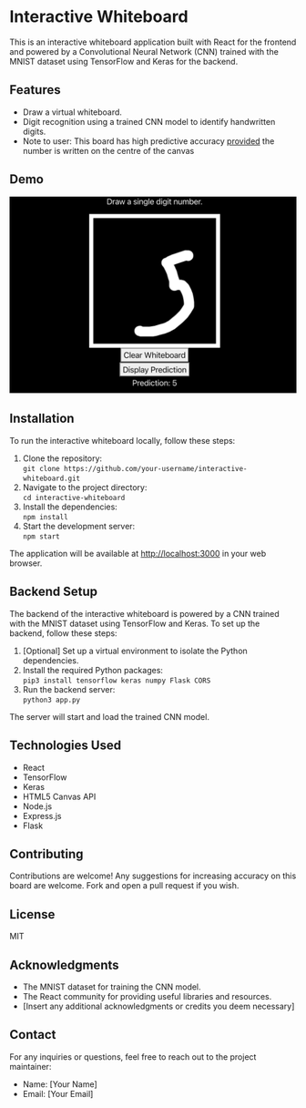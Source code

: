 <h1>Interactive Whiteboard</h1>

<p>This is an interactive whiteboard application built with React for the frontend and powered by a Convolutional Neural Network (CNN) trained with the MNIST dataset using TensorFlow and Keras for the backend.</p>

<h2>Features</h2>
<ul>
  <li>Draw a virtual whiteboard.</li>
  <li>Digit recognition using a trained CNN model to identify handwritten digits.</li>
  <li>Note to user: This board has high predictive accuracy <u>provided</u> the number is written on the centre of the canvas</li>
</ul>

<h2>Demo</h2>
<img src="public/board_demo.png" alt="Demo" />

<h2>Installation</h2>
<p>To run the interactive whiteboard locally, follow these steps:</p>
<ol>
  <li>Clone the repository:<br>
    <code>git clone https://github.com/your-username/interactive-whiteboard.git</code></li>
  <li>Navigate to the project directory:<br>
    <code>cd interactive-whiteboard</code></li>
  <li>Install the dependencies:<br>
    <code>npm install</code></li>
  <li>Start the development server:<br>
    <code>npm start</code></li>
</ol>
<p>The application will be available at <a href="http://localhost:3000">http://localhost:3000</a> in your web browser.</p>

<h2>Backend Setup</h2>
<p>The backend of the interactive whiteboard is powered by a CNN trained with the MNIST dataset using TensorFlow and Keras. To set up the backend, follow these steps:</p>
<ol>
  <li>[Optional] Set up a virtual environment to isolate the Python dependencies.</li>
  <li>Install the required Python packages:<br>
    <code>pip3 install tensorflow keras numpy Flask CORS</code></li>
  <li>Run the backend server:<br>
    <code>python3 app.py</code></li>
</ol>
<p>The server will start and load the trained CNN model.</p>

<h2>Technologies Used</h2>
<ul>
  <li>React</li>
  <li>TensorFlow</li>
  <li>Keras</li>
  <li>HTML5 Canvas API</li>
  <li>Node.js</li>
  <li>Express.js</li>
  <li>Flask</li>
</ul>

<h2>Contributing</h2>
<p>Contributions are welcome! Any suggestions for increasing accuracy on this board are welcome. Fork and open a pull request if you wish.</p>

<h2>License</h2>
<p>MIT</p>

<h2>Acknowledgments</h2>
<ul>
  <li>The MNIST dataset for training the CNN model.</li>
  <li>The React community for providing useful libraries and resources.</li>
  <li>[Insert any additional acknowledgments or credits you deem necessary]</li>
</ul>

<h2>Contact</h2>
<p>For any inquiries or questions, feel free to reach out to the project maintainer:</p>
<ul>
  <li>Name: [Your Name]</li>
  <li>Email: [Your Email]</li>
</ul>

